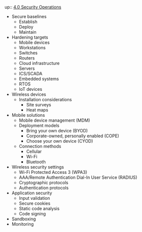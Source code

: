 up:: [4.0 Security Operations](4.0%20Security%20Operations.md)

- Secure baselines
	- Establish
	- Deploy
	- Maintain
- Hardening targets
	- Mobile devices
	- Workstations
	- Switches
	- Routers
	- Cloud infrastructure
	- Servers
	- ICS/SCADA
	- Embedded systems
	- RTOS
	- IoT devices
- Wireless devices
	- Installation considerations
		- Site surveys
		- Heat maps
- Mobile solutions
	- Mobile device management (MDM)
	- Deployment models
		- Bring your own device (BYOD)
		- Corporate-owned, personally enabled (COPE)
		- Choose your own device (CYOD)
	- Connection methods
		- Cellular
		- Wi-Fi
		- Bluetooth
- Wireless security settings
	- Wi-Fi Protected Access 3 (WPA3)
	- AAA/Remote Authentication Dial-In User Service (RADIUS)
	- Cryptographic protocols
	- Authentication protocols 
- Application security
	- Input validation
	- Secure cookies
	- Static code analysis
	- Code signing 
- Sandboxing 
- Monitoring